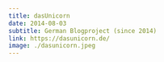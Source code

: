 ```yaml
---
title: dasUnicorn
date: 2014-08-03
subtitle: German Blogproject (since 2014)
link: https://dasunicorn.de/
image: ./dasunicorn.jpeg
---
```


